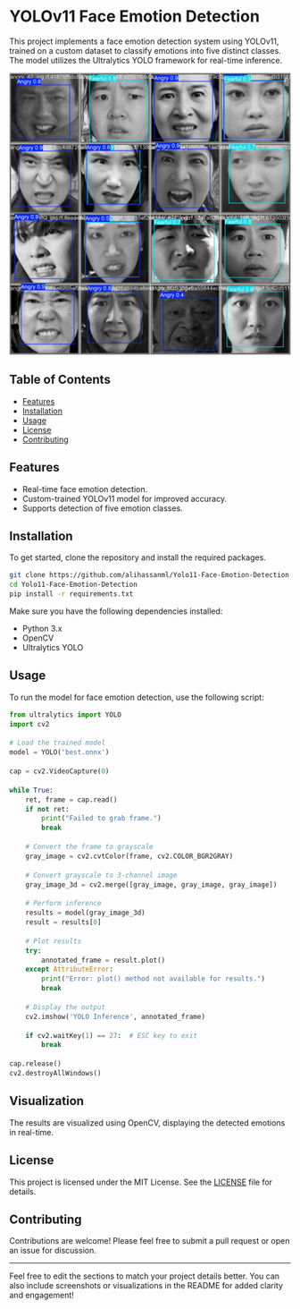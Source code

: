 # YOLOv11 Face Emotion Detection

This project implements a face emotion detection system using YOLOv11, trained on a custom dataset to classify emotions into five distinct classes. The model utilizes the Ultralytics YOLO framework for real-time inference.

![image](val_batch1_pred.jpg)
## Table of Contents

- [Features](#features)
- [Installation](#installation)
- [Usage](#usage)
- [License](#license)
- [Contributing](#contributing)

## Features

- Real-time face emotion detection.
- Custom-trained YOLOv11 model for improved accuracy.
- Supports detection of five emotion classes.

## Installation

To get started, clone the repository and install the required packages.

```bash
git clone https://github.com/alihassanml/Yolo11-Face-Emotion-Detection.git
cd Yolo11-Face-Emotion-Detection
pip install -r requirements.txt
```

Make sure you have the following dependencies installed:

- Python 3.x
- OpenCV
- Ultralytics YOLO

## Usage

To run the model for face emotion detection, use the following script:

```python
from ultralytics import YOLO
import cv2

# Load the trained model
model = YOLO('best.onnx') 

cap = cv2.VideoCapture(0)

while True:
    ret, frame = cap.read()
    if not ret:
        print("Failed to grab frame.")
        break  

    # Convert the frame to grayscale
    gray_image = cv2.cvtColor(frame, cv2.COLOR_BGR2GRAY)
    
    # Convert grayscale to 3-channel image
    gray_image_3d = cv2.merge([gray_image, gray_image, gray_image]) 
    
    # Perform inference
    results = model(gray_image_3d)
    result = results[0]

    # Plot results
    try:
        annotated_frame = result.plot()
    except AttributeError:
        print("Error: plot() method not available for results.")
        break
    
    # Display the output
    cv2.imshow('YOLO Inference', annotated_frame)
    
    if cv2.waitKey(1) == 27:  # ESC key to exit
        break

cap.release()
cv2.destroyAllWindows()
```

## Visualization

The results are visualized using OpenCV, displaying the detected emotions in real-time.

## License

This project is licensed under the MIT License. See the [LICENSE](LICENSE) file for details.

## Contributing

Contributions are welcome! Please feel free to submit a pull request or open an issue for discussion.

---

Feel free to edit the sections to match your project details better. You can also include screenshots or visualizations in the README for added clarity and engagement!
